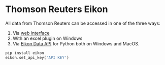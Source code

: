 # Thomson Reuters Eikon

All data from Thomson Reuters can be accessed in one of the three ways:

1. Via [web interface](https://eikon.thomsonreuters.com/index.html)
2. With an excel plugin on Windows
3. Via [Eikon Data API](https://developers.refinitiv.com/en/api-catalog/eikon/eikon-data-api) for Python both on Windows and MacOS.

```python
pip install eikon
eikon.set_api_key('API KEY')
```
